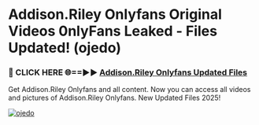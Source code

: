 # Addison.Riley Onlyfans Original Videos 0nlyFans Leaked - Files Updated! (ojedo)

<h3>🔴 CLICK HERE 🌐==►► <a href="https://tinyurl.com/ehrbuxhb" rel="nofollow">Addison.Riley Onlyfans Updated Files</a></h3>

Get Addison.Riley Onlyfans and all content. Now you can access all videos and pictures of Addison.Riley Onlyfans. New Updated Files 2025!

[![ojedo](https://i.imgur.com/lVYEuWS.gif)](https://tinyurl.com/ehrbuxhb)
